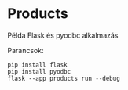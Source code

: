 # Products

Példa Flask és pyodbc alkalmazás

Parancsok:

```
pip install flask
pip install pyodbc
flask --app products run --debug
```